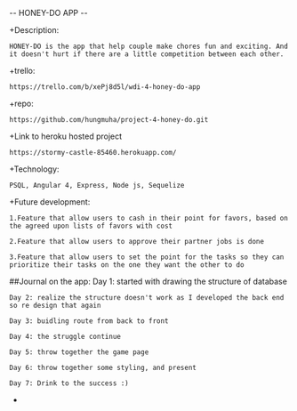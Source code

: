 -- HONEY-DO APP --

+Description:

	HONEY-DO is the app that help couple make chores fun and exciting. And it doesn't hurt if there are a little competition between each other.


+trello:

	https://trello.com/b/xePj8d5l/wdi-4-honey-do-app

+repo: 

	https://github.com/hungmuha/project-4-honey-do.git

+Link to heroku hosted project

	https://stormy-castle-85460.herokuapp.com/

+Technology:

	PSQL, Angular 4, Express, Node js, Sequelize

+Future development:

	1.Feature that allow users to cash in their point for favors, based on the agreed upon lists of favors with cost

	2.Feature that allow users to approve their partner jobs is done

	3.Feature that allow users to set the point for the tasks so they can prioritize their tasks on the one they want the other to do

##Journal on the app:
	Day 1: started with drawing the structure of database

	Day 2: realize the structure doesn't work as I developed the back end so re design that again

	Day 3: buidling route from back to front

	Day 4: the struggle continue

	Day 5: throw together the game page

	Day 6: throw together some styling, and present

	Day 7: Drink to the success :)

-